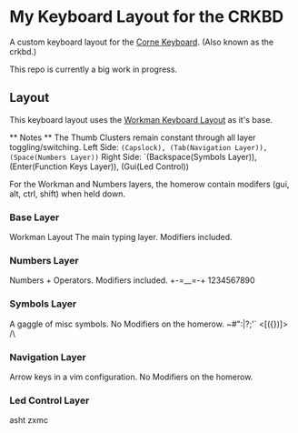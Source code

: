 # My Keyboard Layout for the CRKBD

A custom keyboard layout for the [Corne Keyboard](https://github.com/foostan/crkbd/). (Also known as the crkbd.)

This repo is currently a big work in progress.

## Layout

This keyboard layout uses the [Workman Keyboard Layout](https://workmanlayout.org) as it's base.

** Notes **
The Thumb Clusters remain constant through all layer toggling/switching.
Left Side: `(Capslock), (Tab(Navigation Layer)), (Space(Numbers Layer))`
Right Side: `(Backspace(Symbols Layer)), (Enter(Function Keys Layer)), (Gui(Led Control))

For the Workman and Numbers layers, the homerow contain modifers (gui, alt, ctrl, shift) when held down. 

### Base Layer
Workman Layout
The main typing layer.
Modifiers included.

### Numbers Layer
Numbers + Operators.
Modifiers included.
+-=__=-+
1234567890

### Symbols Layer
A gaggle of misc symbols.
No Modifiers on the homerow.
~#":|?;'`
<[({})]>
/\

### Navigation Layer
Arrow keys in a vim configuration.
No Modifiers on the homerow.

### Led Control Layer
asht
zxmc

